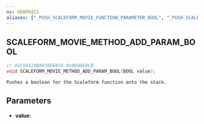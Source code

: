 ```yaml
---
ns: GRAPHICS
aliases: ["_PUSH_SCALEFORM_MOVIE_FUNCTION_PARAMETER_BOOL", "_PUSH_SCALEFORM_MOVIE_METHOD_PARAMETER_BOOL"]
---
```

## SCALEFORM_MOVIE_METHOD_ADD_PARAM_BOOL

```c
// 0xC58424BA936EB458 0x0D4AE8CB
void SCALEFORM_MOVIE_METHOD_ADD_PARAM_BOOL(BOOL value);
```

```
Pushes a boolean for the Scaleform function onto the stack.  
```

## Parameters
* **value**: 

